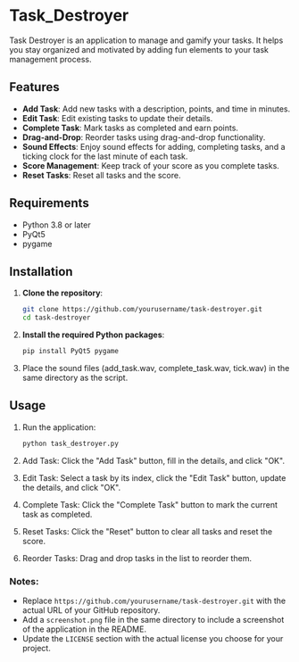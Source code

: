 # Task_Destroyer
Task Destroyer is an application to manage and gamify your tasks. It helps you stay organized and motivated by adding fun elements to your task management process.

## Features

- **Add Task**: Add new tasks with a description, points, and time in minutes.
- **Edit Task**: Edit existing tasks to update their details.
- **Complete Task**: Mark tasks as completed and earn points.
- **Drag-and-Drop**: Reorder tasks using drag-and-drop functionality.
- **Sound Effects**: Enjoy sound effects for adding, completing tasks, and a ticking clock for the last minute of each task.
- **Score Management**: Keep track of your score as you complete tasks.
- **Reset Tasks**: Reset all tasks and the score.

## Requirements

- Python 3.8 or later
- PyQt5
- pygame

## Installation

1. **Clone the repository**:
   ```sh
   git clone https://github.com/yourusername/task-destroyer.git
   cd task-destroyer

2. **Install the required Python packages**:
   ```sh
   pip install PyQt5 pygame

4. Place the sound files (add_task.wav, complete_task.wav, tick.wav) in the same directory as the script.
## Usage
1. Run the application:
   ```sh
   python task_destroyer.py

2. Add Task: Click the "Add Task" button, fill in the details, and click "OK".

3. Edit Task: Select a task by its index, click the "Edit Task" button, update the details, and click "OK".

4. Complete Task: Click the "Complete Task" button to mark the current task as completed.

5. Reset Tasks: Click the "Reset" button to clear all tasks and reset the score.

6. Reorder Tasks: Drag and drop tasks in the list to reorder them.


### Notes:
- Replace `https://github.com/yourusername/task-destroyer.git` with the actual URL of your GitHub repository.
- Add a `screenshot.png` file in the same directory to include a screenshot of the application in the README.
- Update the `LICENSE` section with the actual license you choose for your project.
